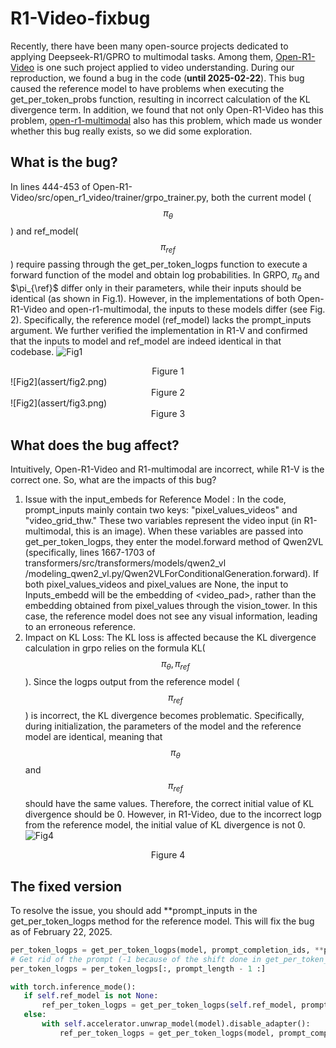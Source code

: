 # R1-Video-fixbug
Recently, there have been many open-source projects dedicated to applying Deepseek-R1/GPRO to multimodal tasks. Among them, [Open-R1-Video](https://github.com/Wang-Xiaodong1899/Open-R1-Video/) is one such project applied to video understanding. During our reproduction, we found a bug in the code (**until 2025-02-22**). This bug caused the reference model to have problems when executing the get_per_token_probs function, resulting in incorrect calculation of the KL divergence term.
In addition, we found that not only Open-R1-Video has this problem, [open-r1-multimodal](https://github.com/EvolvingLMMs-Lab/open-r1-multimodal/blob/main/src/open_r1/trainer/grpo_trainer.py) also has this problem, which made us wonder whether this bug really exists, so we did some exploration.

## What is the bug?
In lines 444-453 of Open-R1-Video/src/open_r1_video/trainer/grpo_trainer.py, both the current model ($$\pi_{\theta}$$) and ref_model($$\pi_{ref}$$) require passing through the get_per_token_logps function to execute a forward function of the model and obtain log probabilities. In GRPO, $\pi_{\theta}$ and $\pi_{\ref}$ differ only in their parameters, while their inputs should be identical (as shown in Fig.1). However, in the implementations of both Open-R1-Video and open-r1-multimodal, the inputs to these models differ (see Fig. 2). Specifically, the reference model (ref_model) lacks the prompt_inputs argument. We further verified the implementation in R1-V and confirmed that the inputs to model and ref_model are indeed identical in that codebase. 
![Fig1](assert/fig1.png)
<center>Figure 1</center>
![Fig2](assert/fig2.png)
<center>Figure 2</center>
![Fig2](assert/fig3.png)
<center>Figure 3</center>

## What does the bug affect?
Intuitively, Open-R1-Video and R1-multimodal are incorrect, while R1-V is the correct one. So, what are the impacts of this bug?
1. Issue with the input_embeds for Reference Model :
In the code, prompt_inputs mainly contain two keys: "pixel_values_videos" and "video_grid_thw." These two variables represent the video input (in R1-multimodal, this is an image). When these variables are passed into get_per_token_logps, they enter the model.forward method of Qwen2VL (specifically, lines 1667-1703 of transformers/src/transformers/models/qwen2_vl
/modeling_qwen2_vl.py/Qwen2VLForConditionalGeneration.forward). If both pixel_values_videos and pixel_values are None, the input to Inputs_embedd will be the embedding of <video_pad>, rather than the embedding obtained from pixel_values through the vision_tower. In this case, the reference model does not see any visual information, leading to an erroneous reference.
2. Impact on KL Loss:
The KL loss is affected because the KL divergence calculation in grpo relies on the formula KL($$\pi_{\theta},\pi_{ref}$$). Since the logps output from the reference model ($$\pi_{ref}$$) is incorrect, the KL divergence becomes problematic. Specifically, during initialization, the parameters of the model and the reference model are identical, meaning that $$\pi_{\theta}$$ and $$\pi_{ref}$$ should have the same values. Therefore, the correct initial value of KL divergence should be 0. However, in R1-Video, due to the incorrect logp from the reference model, the initial value of KL divergence is not 0.
![Fig4](assert/fig4.png)
<center>Figure 4</center>
   
## The fixed version
To resolve the issue, you should add **prompt_inputs in the get_per_token_logps method for the reference model. This will fix the bug as of February 22, 2025.
```python
per_token_logps = get_per_token_logps(model, prompt_completion_ids, **prompt_inputs)
# Get rid of the prompt (-1 because of the shift done in get_per_token_logps)
per_token_logps = per_token_logps[:, prompt_length - 1 :]

with torch.inference_mode():
   if self.ref_model is not None:
       ref_per_token_logps = get_per_token_logps(self.ref_model, prompt_completion_ids, **prompt_inputs)
   else:
       with self.accelerator.unwrap_model(model).disable_adapter():
           ref_per_token_logps = get_per_token_logps(model, prompt_completion_ids, **prompt_inputs)
```


